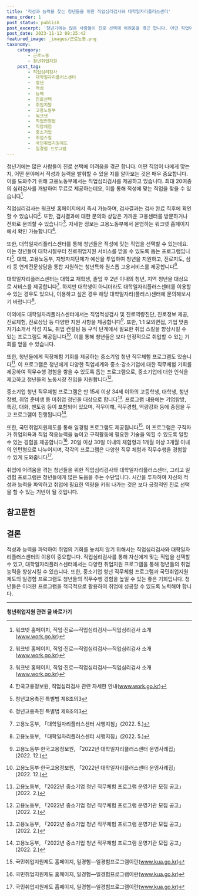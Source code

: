 ```yaml
---
title: '적성과 능력을 찾는 청년들을 위한 직업심리검사와 대학일자리플러스센터'
menu_order: 1
post_status: publish
post_excerpt: '청년기에는 많은 사람들이 진로 선택에 어려움을 겪곤 합니다. 어떤 직업이 나에게 맞는 지, 어떤 분야에서 적성과 능력을 발휘할 수 있을 지를 알아보는 것은 매우 중요합니다. 이를 도와주기 위해 고용노동부에서는 직업심리검사를 제공하고 있습니다. 최대 20여종의 심리검사를 개발하여 무료로 제공하는데요, 이를 통해 적성에 맞는 직업을 찾을 수 있습니다  1 .'
post_date: 2023-11-12 08:25:42
featured_image: _images/근로노동.png
taxonomy:
    category:
        - 근로노동
        - 청년취업지원
    post_tag:
        - 직업심리검사
        -  대학일자리플러스센터
        -  청년
        -  적성
        -  능력
        -  진로선택
        -  취업지원
        -  고용노동부
        -  워크넷
        -  직업안정법
        -  직장체험
        -  중소기업
        -  취업스킬
        -  국민취업지원제도
        -  일경험 프로그램
---
```




청년기에는 많은 사람들이 진로 선택에 어려움을 겪곤 합니다. 어떤 직업이 나에게 맞는 지, 어떤 분야에서 적성과 능력을 발휘할 수 있을 지를 알아보는 것은 매우 중요합니다. 이를 도와주기 위해 고용노동부에서는 직업심리검사를 제공하고 있습니다. 최대 20여종의 심리검사를 개발하여 무료로 제공하는데요, 이를 통해 적성에 맞는 직업을 찾을 수 있습니다[^1].

직업심리검사는 워크넷 홈페이지에서 즉시 가능하며, 검사결과는 검사 완료 직후에 확인할 수 있습니다[^1]. 또한, 검사결과에 대한 문의와 상담은 가까운 고용센터를 방문하거나 전화로 문의할 수 있습니다[^1]. 자세한 정보는 고용노동부에서 운영하는 워크넷 홈페이지에서 확인 가능합니다[^2].

또한, 대학일자리플러스센터를 통해 청년들은 적성에 맞는 직업을 선택할 수 있는데요. 이는 청년들이 대학시절부터 진로취업지원 서비스를 받을 수 있도록 돕는 프로그램입니다[^3]. 대학, 고용노동부, 지방자치단체가 예산을 투입하여 청년을 지원하고, 진로지도, 심리 등 연계전문상담을 통합 지원하는 청년특화 원스톱 고용서비스를 제공합니다[^3].

대학일자리플러스센터는 대학교 재학생, 졸업 후 2년 이내의 청년, 지역 청년을 대상으로 서비스를 제공합니다[^4]. 하지만 대학생이 아니더라도 대학일자리플러스센터를 이용할 수 있는 경우도 있으니, 이용하고 싶은 경우 해당 대학일자리(플러스)센터에 문의해보시기 바랍니다[^5].

이외에도 대학일자리플러스센터에서는 직업적성검사 및 진로역량진단, 진로정보 제공, 진로체험, 진로상담 등 다양한 지원 사항을 제공합니다[^6]. 또한, 1:1 모의면접, 기업 맞춤 자기소개서 작성 지도, 취업 컨설팅 등 구직 단계에서 필요한 취업 스킬을 향상시킬 수 있는 프로그램도 제공됩니다[^6]. 이를 통해 청년들은 보다 안정적으로 취업할 수 있는 기회를 얻을 수 있습니다.

또한, 청년들에게 직장체험 기회를 제공하는 중소기업 청년 직무체험 프로그램도 있습니다[^7]. 이 프로그램은 청년에게 다양한 직업세계와 중소·강소기업에 대한 직무체험 기회를 제공하여 직무수행 경험을 쌓을 수 있도록 돕는 프로그램으로, 중소기업에 대한 인식을 제고하고 청년들의 노동시장 진입을 지원합니다[^7].

중소기업 청년 직무체험 프로그램은 만 15세 이상 34세 이하의 고등학생, 대학생, 청년장병, 취업 준비생 등 미취업 청년을 대상으로 합니다[^8]. 프로그램 내용에는 기업탐방, 특강, 대화, 멘토링 등이 포함되어 있으며, 직무이해, 직무경험, 역량강화 등에 중점을 두고 프로그램이 진행됩니다[^8].

또한, 국민취업지원제도를 통해 일경험 프로그램도 제공됩니다[^9]. 이 프로그램은 구직자가 취업의욕과 직업 적응능력을 높이고 구직활동에 필요한 기술을 익힐 수 있도록 일할 수 있는 경험을 제공합니다[^9]. 20일 이상 30일 이내의 체험형과 1개월 이상 3개월 이내의 인턴형으로 나누어지며, 각각의 프로그램은 다양한 직무 체험과 직무수행을 경험할 수 있게 도와줍니다[^9].

취업에 어려움을 겪는 청년들을 위한 직업심리검사와 대학일자리플러스센터, 그리고 일경험 프로그램은 청년들에게 많은 도움을 주는 수단입니다. 시간을 투자하여 자신의 적성과 능력을 파악하고 취업에 필요한 역량을 키워 나가는 것은 보다 긍정적인 진로 선택을 할 수 있는 기반이 될 것입니다.

## 참고문헌
[^1]: 워크넷 홈페이지, 직업·진로―직업심리검사―직업심리검사 소개(www.work.go.kr)
[^2]: 한국고용정보원, 직업심리검사 관련 자세한 안내(www.work.go.kr)
[^3]: 청년고용촉진 특별법 제8조의3
[^4]: 고용노동부, 「대학일자리플러스센터 시행지침」(2022. 5.)
[^5]: 고용노동부, 「대학일자리플러스센터 시행지침」(2022. 5.)
[^6]: 고용노동부·한국고용정보원, 「2022년 대학일자리플러스센터 운영사례집」(2022. 12.)
[^7]: 고용노동부, 「2022년 중소기업 청년 직무체험 프로그램 운영기관 모집 공고」(2022. 2.)
[^8]: 고용노동부, 「2022년 중소기업 청년 직무체험 프로그램 운영기관 모집 공고」(2022. 2.)
[^9]: 국민취업지원제도 홈페이지, 일경험―일경험프로그램이란(www.kua.go.kr)

## 결론
적성과 능력을 파악하여 취업의 기회를 놓치지 않기 위해서는 직업심리검사와 대학일자리플러스센터의 이용이 중요합니다. 직업심리검사를 통해 자신에게 맞는 직업을 선택할 수 있고, 대학일자리플러스센터에서는 다양한 취업지원 프로그램을 통해 청년들의 취업능력을 향상시킬 수 있습니다. 또한, 중소기업 청년 직무체험 프로그램과 국민취업지원제도의 일경험 프로그램도 청년들의 직무수행 경험을 높일 수 있는 좋은 기회입니다. 청년들은 이러한 프로그램을 적극적으로 활용하여 취업에 성공할 수 있도록 노력해야 합니다.
<!-- wp:separator -->
<hr class="wp-block-separator has-alpha-channel-opacity"/>
<!-- /wp:separator -->

<!-- wp:group {"backgroundColor":"base","layout":{"type":"constrained"}} -->
<div class="wp-block-group has-base-background-color has-background"><!-- wp:paragraph {"align":"center","fontSize":"medium"} -->
<p class="has-text-align-center has-large-font-size"><strong>청년취업지원 관련 글 바로가기</strong></p>
<!-- /wp:paragraph -->


<!-- wp:latest-posts {"categories":[{"id":12739,"count":19,"description":"","link":"https://uknowlaw.com/category/%ec%b2%ad%eb%85%84%ec%b7%a8%ec%97%85%ec%a7%80%ec%9b%90/","name":"청년취업지원","slug":"청년취업지원","taxonomy":"category","parent":0,"meta":[],"_links":{"self":[{"href":"https://uknowlaw.com/wp-json/wp/v2/categories/12739"}],"collection":[{"href":"https://uknowlaw.com/wp-json/wp/v2/categories"}],"about":[{"href":"https://uknowlaw.com/wp-json/wp/v2/taxonomies/category"}],"wp:post_type":[{"href":"https://uknowlaw.com/wp-json/wp/v2/posts?categories=12739"}],"curies":[{"name":"wp","href":"https://api.w.org/{rel}","templated":true}]}}],"postsToShow":100,"excerptLength":28,"postLayout":"grid","columns":2,"featuredImageAlign":"left","featuredImageSizeSlug":"large","fontSize":18px} /--></div>
<!-- /wp:group -->